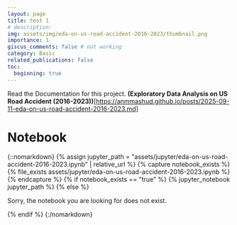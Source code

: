 ```yaml
---
layout: page
title: test 1
# description: 
img: assets/img/eda-on-us-road-accident-2016-2023/thumbnail.png
importance: 1
giscus_comments: false # not working
category: Basic
related_publications: false
toc:
  beginning: true
---
```


Read the Documentation for this project. **(Exploratory Data Analysis on US Road Accident (2016-2023))**[https://anmmashud.github.io/posts/2025-09-11-eda-on-us-road-accident-2016-2023.md]

# Notebook


{::nomarkdown}
{% assign jupyter_path = "assets/jupyter/eda-on-us-road-accident-2016-2023.ipynb" | relative_url %}
{% capture notebook_exists %}{% file_exists assets/jupyter/eda-on-us-road-accident-2016-2023.ipynb %}{% endcapture %}
{% if notebook_exists == "true" %}
{% jupyter_notebook jupyter_path %}
{% else %}

<p>Sorry, the notebook you are looking for does not exist.</p>
{% endif %}
{:/nomarkdown}
